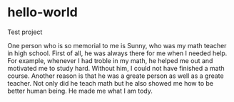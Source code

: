 # hello-world
Test project

One person who is so memorial to me is Sunny, who was my math teacher in high school.
First of all, he was always there for me when I needed help.
For example, whenever I had troble in my math, he helped me out and motivated me to study hard. 
Without him, I could not have finished a math course.
Another reason is that he was a greate person as well as a greate teacher.
Not only did he teach math but he also showed me how to be better human being.
He made me what I am tody.
